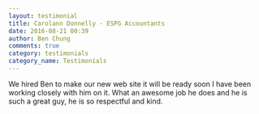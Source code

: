 ```yaml
---
layout: testimonial
title: Carolann Donnelly - ESPG Accountants
date: 2016-08-21 00:39
author: Ben Chung
comments: true
category: testimonials
category_name: Testimonials
---
```

We hired Ben to make our new web site it will be ready soon I have been working closely with him on it. What an awesome job he does and he is such a great guy, he is so respectful and kind.
